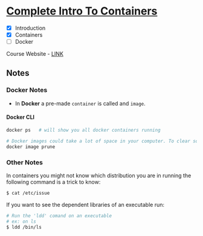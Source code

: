 # [Complete Intro To Containers](https://frontendmasters.com/courses/complete-intro-containers/introduction/)

- [X] Introduction
- [X] Containers
- [ ] Docker

Course Website - [LINK](https://btholt.github.io/complete-intro-to-containers/)

## Notes

### Docker Notes
* In **Docker** a pre-made `container` is called and `image`.

#### Docker CLI
```bash
docker ps   # will show you all docker containers running
```
```bash
# Docker images could take a lot of space in your computer. To clear some of those run:
docker image prune
```

### Other Notes
In containers you might not know which distribution you are in running the following command is a trick to know:
```bash
$ cat /etc/issue
```

If you want to see the dependent libraries of an executable run:
```bash
# Run the 'ldd' comand on an executable
# ex: on ls
$ ldd /bin/ls
```